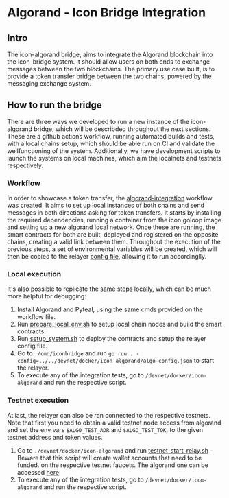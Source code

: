 # Algorand - Icon Bridge Integration

## Intro
The icon-algorand bridge, aims to integrate the Algorand blockchain into the icon-bridge system.
It should allow users on both ends to exchange messages between the two blockchains.
The primary use case built, is to provide a token transfer bridge between the two chains,
powered by the messaging exchange system.

## How to run the bridge
There are three ways we developed to run a new instance of the icon-algorand bridge, which will be describded
throughout the next sections.
These are a github actions workflow, running automated builds and tests, with a local chains setup, which should be able run on CI and validate the wellfunctioning of the system.
Additionally, we have development scripts to launch the systems on local machines, which aim the localnets 
and testnets respectively.


### Workflow
In order to showcase a token transfer, the [algorand-integration](/.github/workflows/algorand-integration.yml) workflow was created.
It aims to set up local instances of both chains and send messages in both directions asking for
token transfers.
It starts by installing the required dependencies, running a container from the icon
goloop image and setting up a new algorand local network.
Once these are running, the smart contracts for both are built, deployed and registered on the
opposite chains, creating a valid link between them.
Throughout the execution of the previous steps, a set of environmental variables will be created,
which will then be copied to the relayer [config file](/devnet/docker/icon-algorand/algo-config.json), allowing it to run accordinglly.


### Local execution
It's also possible to replicate the same steps locally, which can be much more helpful for debugging:
1. Install Algorand and Pyteal, using the same cmds provided on the workflow file.
2. Run  [prepare_local_env.sh](devnet/docker/icon-algorand/prepare_local_env.sh) to setup local chain nodes and build the smart contracts.
3. Run [setup_system.sh](devnet/docker/icon-algorand/setup_system.sh) to deploy the contracts and setup the relayer config file.
4. Go to ``./cmd/iconbridge`` and run ``go run . -config=../../devnet/docker/icon-algorand/algo-config.json``
to start the relayer.
5. To execute any of the integration tests, go to ``/devnet/docker/icon-algorand`` and run the
respective script.


### Testnet execution
At last, the relayer can also be ran connected to the respective testnets. Note that first you need
to obtain a valid testnet node access from algorand and set the env vars ``$ALGO_TEST_ADR`` and ``$ALGO_TEST_TOK``, to the given
testnet address and token values.
1. Go to ``./devnet/docker/icon-algorand`` and run [testnet_start_relay.sh](/devnet/docker/icon-algorand/testnet_start_relay.sh) - Beware that this script will create wallet accounts that need to be funded.
on the respective testnet faucets. The algorand one can be accessed [here](https://bank.testnet.algorand.network/).
2. To execute any of the integration tests, go to ``/devnet/docker/icon-algorand`` and run the
respective script.
